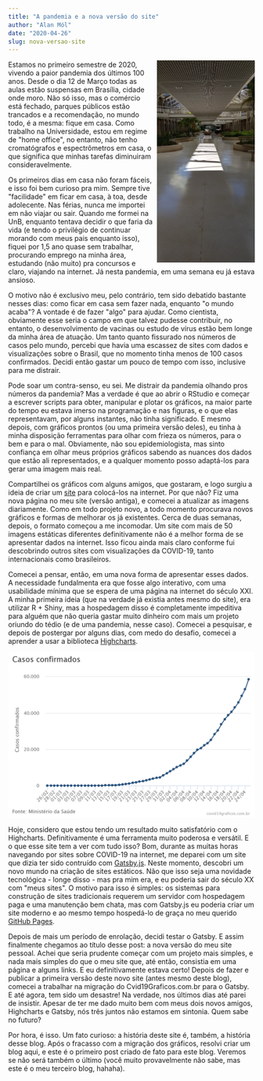```yaml
---
title: "A pandemia e a nova versão do site"
author: "Alan Mól"
date: "2020-04-26"
slug: nova-versao-site
---
```


<div class="blogImg" style="float:right;height:400px;width:200px;margin: 0 0 0.5em 0.5em;" >
    <img src="pandemia-iq-unb.jpg" title="Instituto de Química da UnB no primeiro dia de suspensão de aulas. às 15h30, hora da foto, o corredor deveria estar cheio de alunos, mas estava deserto como na semana entre o Natal e o Ano Novo."/>    
</div>

Estamos no primeiro semestre de 2020, vivendo a paior pandemia dos últimos 100 anos. Desde o dia 12 de Março todas as aulas estão suspensas em Brasília, cidade onde moro. Não só isso, mas o comércio está fechado, parques públicos estão trancados e a recomendação, no mundo todo, é a mesma: fique em casa. Como trabalho na Universidade, estou em regime de "home office", no entanto, não tenho cromatógrafos e espectrômetros em casa, o que significa que minhas tarefas diminuiram consideravelmente.

Os primeiros dias em casa não foram fáceis, e isso foi bem curioso pra mim. Sempre tive "facilidade" em ficar em casa, à toa, desde adolecente. Nas férias, nunca me importei em não viajar ou sair. Quando me formei na UnB, enquanto tentava decidir o que faria da vida (e tendo o privilégio de continuar morando com meus pais enquanto isso), fiquei por 1,5 ano quase sem trabalhar, procurando emprego na minha área, estudando (não muito) pra concursos e claro, viajando na internet. Já nesta pandemia, em uma semana eu já estava ansioso. 

O motivo não é exclusivo meu, pelo contrário, tem sido debatido bastante nesses dias: como ficar em casa sem fazer nada, enquanto "o mundo acaba"? A vontade é de fazer "algo" para ajudar. Como cientista, obviamente esse seria o campo em que talvez pudesse contribuir, no entanto, o desenvolvimento de vacinas ou estudo de vírus estão bem longe da minha área de atuação. Um tanto quanto fissurado nos números de casos pelo mundo, percebi que havia uma escassez de sites com dados e visualizações sobre o Brasil, que no momento tinha menos de 100 casos confirmados. Decidi então gastar um pouco de tempo com isso, inclusive para me distrair. 

Pode soar um contra-senso, eu sei. Me distrair da pandemia olhando pros números da pandemia? Mas a verdade é que ao abrir o RStudio e começar a escrever scripts para obter, manipular e plotar os gráficos, na maior parte do tempo eu estava imerso na programação e nas figuras, e o que elas representavam, por alguns instantes, não tinha significado. E mesmo depois, com gráficos prontos (ou uma primeira versão deles), eu tinha à minha disposição ferramentas para olhar com frieza os números, para o bem e para o mal. Obviamente, não sou epidemiologista, mas sinto confiança em olhar meus próprios gráficos sabendo as nuances dos dados que estão ali representados, e a qualquer momento posso adaptá-los para gerar uma imagem mais real. 

Compartilhei os gráficos com alguns amigos, que gostaram, e logo surgiu a ideia de criar um [site](http://covid19graficos.com.br/) para colocá-los na internet. Por que não? Fiz uma nova página no meu site (versão antiga), e comecei a atualizar as imagens diariamente. Como em todo projeto novo, a todo momento procurava novos gráficos e formas de melhorar os já existentes. Cerca de duas semanas, depois, o formato começou a me incomodar. Um site com mais de 50 imagens estáticas diferentes definitivamente não é a melhor forma de se apresentar dados na internet. Isso ficou ainda mais claro conforme fui descobrindo outros sites com visualizações da COVID-19, tanto internacionais como brasileiros. 

Comecei a pensar, então, em uma nova forma de apresentar esses dados. A necessidade fundalmenta era que fosse algo interativo, com uma usabilidade mínima que se espera de uma página na internet do século XXI. A minha primeira ideia (que na verdade já existia antes mesmo do site), era utilizar R + Shiny, mas a hospedagem disso é completamente impeditiva para alguém que não queria gastar muito dinheiro com mais um projeto oriundo do tédio (e de uma pandemia, nesse caso). Comecei a pesquisar, e depois de postergar por alguns dias, com medo do desafio, comecei a aprender a usar a biblioteca [Highcharts](https://www.highcharts.com/).

<div class="blogImg blogImgMiddle">
    <img src="casoscovid19.png"/ title="No site em si, o gráfico é animado e bem mais interessante. :)">
</div>

Hoje, considero que estou tendo um resultado muito satisfatório com o Highcharts. Definitivamente é uma ferramenta muito poderosa e versátil. E o que esse site tem a ver com tudo isso? Bom, durante as muitas horas navegando por sites sobre COVID-19 na internet, me deparei com um site que dizia ter sido contruído com [Gatsby.js](http://covid19graficos.com.br/). Neste momento, descobri um novo mundo na criação de sites estáticos. Não que isso seja uma novidade tecnológica - longe disso - mas pra mim era, e eu poderia sair do século XX com "meus sites". O motivo para isso é simples: os sistemas para construção de sites tradicionais requerem um servidor com hospedagem paga e uma manutenção bem chata, mas com Gatsby.js eu poderia criar um site moderno e ao mesmo tempo hospedá-lo de graça no meu querido [GitHub Pages](https://pages.github.com/).

Depois de mais um período de enrolação, decidi testar o Gatsby. E assim finalmente chegamos ao título desse post: a nova versão do meu site pessoal. Achei que seria prudente começar com um projeto mais simples, e nada mais simples do que o meu site que, até então, consistia em uma página e alguns links. E eu definitivamente estava certo! Depois de fazer e publicar a primeira versão deste novo site (antes mesmo deste blog), comecei a trabalhar na migração do Cvid19Graficos.com.br para o Gatsby. E até agora, tem sido um desastre! Na verdade, nos últimos dias até parei de insistir. Apesar de ter me dado muito bem com meus dois novos amigos, Highcharts e Gatsby, nós três juntos não estamos em sintonia. Quem sabe no futuro? 

Por hora, é isso. Um fato curioso: a história deste site é, também, a história desse blog. Após o fracasso com a migração dos gráficos, resolvi criar um blog aqui, e este é o primeiro post criado de fato para este blog. Veremos se não será também o último (você muito provavelmente não sabe, mas este é o meu terceiro blog, hahaha). 
